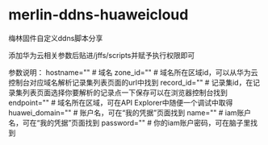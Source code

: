 # merlin-ddns-huaweicloud

梅林固件自定义ddns脚本分享

添加华为云相关参数后贴进/jffs/scripts并赋予执行权限即可

参数说明：
hostname=""          # 域名
zone_id=""           # 域名所在区域id，可以从华为云控制台对应域名解析记录集列表页面的url中找到
record_id=""         # 记录集id，在记录集列表页面选择你要解析的记录点一下保存可以在浏览器控制台找到
endpoint=""          # 域名所在区域，可在API Explorer中随便一个调试中取得
huawei_domain=""     # 账户名，可在“我的凭据”页面找到
name=""              # iam账户名，可在“我的凭据”页面找到
password=""          # 你的iam账户密码，可在脑子里找到
